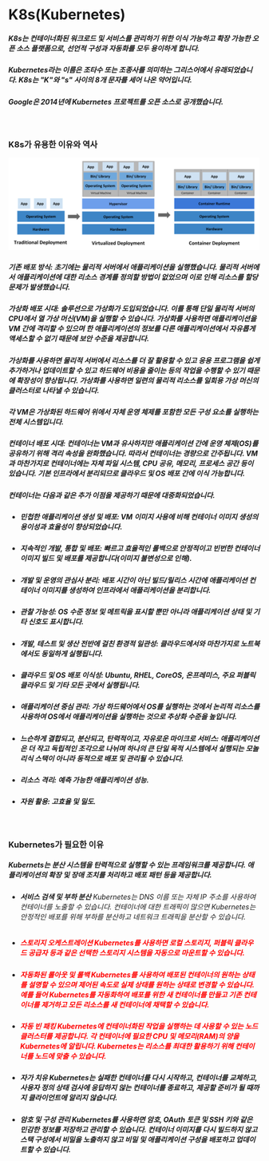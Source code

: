 # K8s(Kubernetes)
##### K8s는 컨테이너화된 워크로드 및 서비스를 관리하기 위한 이식 가능하고 확장 가능한 오픈 소스 플랫폼으로, 선언적 구성과 자동화를 모두 용이하게 합니다.
##### Kubernetes라는 이름은 조타수 또는 조종사를 의미하는 그리스어에서 유래되었습니다. K8s는 "K"와 "s" 사이의 8개 문자를 세어 나온 약어입니다.
##### Google은 2014년에 Kubernetes 프로젝트를 오픈 소스로 공개했습니다.

<br>

### K8s가 유용한 이유와 역사

<img src="./img/container_evolution.svg">

##### **기존 배포 방식**: 초기에는 물리적 서버에서 애플리케이션을 실행했습니다. 물리적 서버에서 애플리케이션에 대한 리소스 경계를 정의할 방법이 없었으며 이로 인해 리소스를 할당 문제가 발생했습니다.

##### **가상화 배포 시대**: 솔루션으로 가상화가 도입되었습니다. 이를 통해 단일 물리적 서버의 CPU에서 열 가상 머신(VM)을 실행할 수 있습니다. 가상화를 사용하면 애플리케이션을 VM 간에 격리할 수 있으며 한 애플리케이션의 정보를 다른 애플리케이션에서 자유롭게 액세스할 수 없기 때문에 보안 수준을 제공합니다.

##### 가상화를 사용하면 물리적 서버에서 리소스를 더 잘 활용할 수 있고 응용 프로그램을 쉽게 추가하거나 업데이트할 수 있고 하드웨어 비용을 줄이는 등의 작업을 수행할 수 있기 때문에 확장성이 향상됩니다. 가상화를 사용하면 일련의 물리적 리소스를 일회용 가상 머신의 클러스터로 나타낼 수 있습니다.

##### 각 VM은 가상화된 하드웨어 위에서 자체 운영 체제를 포함한 모든 구성 요소를 실행하는 전체 시스템입니다.

##### **컨테이너 배포 시대**: 컨테이너는 VM과 유사하지만 애플리케이션 간에 운영 체제(OS)를 공유하기 위해 격리 속성을 완화했습니다. 따라서 컨테이너는 경량으로 간주됩니다. VM과 마찬가지로 컨테이너에는 자체 파일 시스템, CPU 공유, 메모리, 프로세스 공간 등이 있습니다. 기본 인프라에서 분리되므로 클라우드 및 OS 배포 간에 이식 가능합니다.

##### 컨테이너는 다음과 같은 추가 이점을 제공하기 때문에 대중화되었습니다.

- ##### 민첩한 애플리케이션 생성 및 배포: VM 이미지 사용에 비해 컨테이너 이미지 생성의 용이성과 효율성이 향상되었습니다.
- ##### 지속적인 개발, 통합 및 배포: 빠르고 효율적인 롤백으로 안정적이고 빈번한 컨테이너 이미지 빌드 및 배포를 제공합니다(이미지 불변성으로 인해).
- ##### 개발 및 운영의 관심사 분리: 배포 시간이 아닌 빌드/릴리스 시간에 애플리케이션 컨테이너 이미지를 생성하여 인프라에서 애플리케이션을 분리합니다.
- ##### 관찰 가능성: OS 수준 정보 및 메트릭을 표시할 뿐만 아니라 애플리케이션 상태 및 기타 신호도 표시합니다.
- ##### 개발, 테스트 및 생산 전반에 걸친 환경적 일관성: 클라우드에서와 마찬가지로 노트북에서도 동일하게 실행됩니다.
- ##### 클라우드 및 OS 배포 이식성: Ubuntu, RHEL, CoreOS, 온프레미스, 주요 퍼블릭 클라우드 및 기타 모든 곳에서 실행됩니다.
- ##### 애플리케이션 중심 관리: 가상 하드웨어에서 OS를 실행하는 것에서 논리적 리소스를 사용하여 OS에서 애플리케이션을 실행하는 것으로 추상화 수준을 높입니다.
- ##### 느슨하게 결합되고, 분산되고, 탄력적이고, 자유로운 마이크로 서비스: 애플리케이션은 더 작고 독립적인 조각으로 나뉘며 하나의 큰 단일 목적 시스템에서 실행되는 모놀리식 스택이 아니라 동적으로 배포 및 관리될 수 있습니다.
- ##### 리소스 격리: 예측 가능한 애플리케이션 성능.
- ##### 자원 활용: 고효율 및 밀도.

<br>

### Kubernetes가 필요한 이유

##### Kubernets는 분산 시스템을 탄력적으로 실행할 수 있는 프레임워크를 제공합니다. 애플리케이션의 확장 및 장애 조치를 처리하고 배포 패턴 등을 제공합니다. 

- ###### **서비스 검색 및 부하 분산** Kubernetes는 DNS 이름 또는 자체 IP 주소를 사용하여 컨테이너를 노출할 수 있습니다. 컨테이너에 대한 트래픽이 많으면 Kubernetes는 안정적인 배포를 위해 부하를 분산하고 네트워크 트래픽을 분산할 수 있습니다.
- ##### <span style="color:red"> **스토리지 오케스트레이션** Kubernetes를 사용하면 로컬 스토리지, 퍼블릭 클라우드 공급자 등과 같은 선택한 스토리지 시스템을 자동으로 마운트할 수 있습니다.
- ##### <span style="color:red"> **자동화된 롤아웃 및 롤백** Kubernetes를 사용하여 배포된 컨테이너의 원하는 상태를 설명할 수 있으며 제어된 속도로 실제 상태를 원하는 상태로 변경할 수 있습니다. 예를 들어 Kubernetes를 자동화하여 배포를 위한 새 컨테이너를 만들고 기존 컨테이너를 제거하고 모든 리소스를 새 컨테이너에 채택할 수 있습니다.
- ##### <span style="color:red">**자동 빈 패킹** Kubernetes에 컨테이너화된 작업을 실행하는 데 사용할 수 있는 노드 클러스터를 제공합니다. 각 컨테이너에 필요한 CPU 및 메모리(RAM)의 양을 Kubernetes에 알립니다. Kubernetes는 리소스를 최대한 활용하기 위해 컨테이너를 노드에 맞출 수 있습니다.
- ##### **자가 치유** Kubernetes는 실패한 컨테이너를 다시 시작하고, 컨테이너를 교체하고, 사용자 정의 상태 검사에 응답하지 않는 컨테이너를 종료하고, 제공할 준비가 될 때까지 클라이언트에 알리지 않습니다.
- ##### **암호 및 구성 관리** Kubernetes를 사용하면 암호, OAuth 토큰 및 SSH 키와 같은 민감한 정보를 저장하고 관리할 수 있습니다. 컨테이너 이미지를 다시 빌드하지 않고 스택 구성에서 비밀을 노출하지 않고 비밀 및 애플리케이션 구성을 배포하고 업데이트할 수 있습니다.




